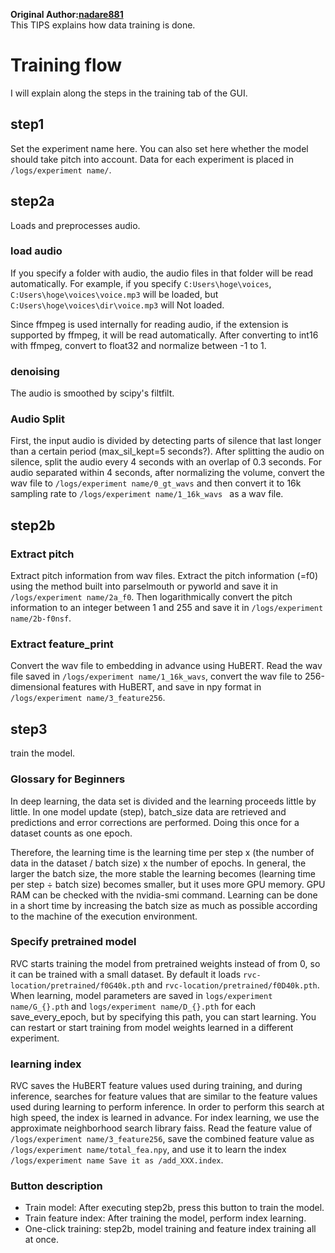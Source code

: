 **Original Author:[nadare881](https://github.com/nadare881)**
</br>This TIPS explains how data training is done.

# Training flow
I will explain along the steps in the training tab of the GUI.

## step1
Set the experiment name here. You can also set here whether the model should take pitch into account.
Data for each experiment is placed in `/logs/experiment name/`.

## step2a
Loads and preprocesses audio.

### load audio
If you specify a folder with audio, the audio files in that folder will be read automatically.
For example, if you specify `C:Users\hoge\voices`, `C:Users\hoge\voices\voice.mp3` will be loaded, but `C:Users\hoge\voices\dir\voice.mp3` will Not loaded.

Since ffmpeg is used internally for reading audio, if the extension is supported by ffmpeg, it will be read automatically.
After converting to int16 with ffmpeg, convert to float32 and normalize between -1 to 1.

### denoising
The audio is smoothed by scipy's filtfilt.

### Audio Split
First, the input audio is divided by detecting parts of silence that last longer than a certain period (max_sil_kept=5 seconds?). After splitting the audio on silence, split the audio every 4 seconds with an overlap of 0.3 seconds. For audio separated within 4 seconds, after normalizing the volume, convert the wav file to `/logs/experiment name/0_gt_wavs` and then convert it to 16k sampling rate to `/logs/experiment name/1_16k_wavs ` as a wav file.

## step2b
### Extract pitch
Extract pitch information from wav files. Extract the pitch information (=f0) using the method built into parselmouth or pyworld and save it in `/logs/experiment name/2a_f0`. Then logarithmically convert the pitch information to an integer between 1 and 255 and save it in `/logs/experiment name/2b-f0nsf`.

### Extract feature_print
Convert the wav file to embedding in advance using HuBERT. Read the wav file saved in `/logs/experiment name/1_16k_wavs`, convert the wav file to 256-dimensional features with HuBERT, and save in npy format in `/logs/experiment name/3_feature256`.

## step3
train the model.
### Glossary for Beginners
In deep learning, the data set is divided and the learning proceeds little by little. In one model update (step), batch_size data are retrieved and predictions and error corrections are performed. Doing this once for a dataset counts as one epoch.

Therefore, the learning time is the learning time per step x (the number of data in the dataset / batch size) x the number of epochs. In general, the larger the batch size, the more stable the learning becomes (learning time per step ÷ batch size) becomes smaller, but it uses more GPU memory. GPU RAM can be checked with the nvidia-smi command. Learning can be done in a short time by increasing the batch size as much as possible according to the machine of the execution environment.

### Specify pretrained model
RVC starts training the model from pretrained weights instead of from 0, so it can be trained with a small dataset. By default it loads `rvc-location/pretrained/f0G40k.pth` and `rvc-location/pretrained/f0D40k.pth`. When learning, model parameters are saved in `logs/experiment name/G_{}.pth` and `logs/experiment name/D_{}.pth` for each save_every_epoch, but by specifying this path, you can start learning. You can restart or start training from model weights learned in a different experiment.

### learning index
RVC saves the HuBERT feature values used during training, and during inference, searches for feature values that are similar to the feature values used during learning to perform inference. In order to perform this search at high speed, the index is learned in advance.
For index learning, we use the approximate neighborhood search library faiss. Read the feature value of `/logs/experiment name/3_feature256`, save the combined feature value as `/logs/experiment name/total_fea.npy`, and use it to learn the index `/logs/experiment name Save it as /add_XXX.index`.

### Button description
- Train model: After executing step2b, press this button to train the model.
- Train feature index: After training the model, perform index learning.
- One-click training: step2b, model training and feature index training all at once.